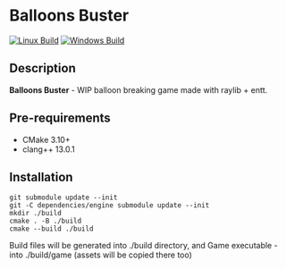 # Balloons Buster

[![Linux Build](https://github.com/moonburnt/balloons_buster/actions/workflows/build_linux.yml/badge.svg)](https://github.com/moonburnt/balloons_buster/actions/workflows/build_linux.yml)
[![Windows Build](https://github.com/moonburnt/balloons_buster/actions/workflows/build_windows.yml/badge.svg)](https://github.com/moonburnt/balloons_buster/actions/workflows/build_windows.yml)

## Description

**Balloons Buster** - WIP balloon breaking game made with raylib + entt.

## Pre-requirements

- CMake 3.10+
- clang++ 13.0.1

## Installation

```
git submodule update --init
git -C dependencies/engine submodule update --init
mkdir ./build
cmake . -B ./build
cmake --build ./build
```

Build files will be generated into ./build directory, and Game executable - into
./build/game (assets will be copied there too)
